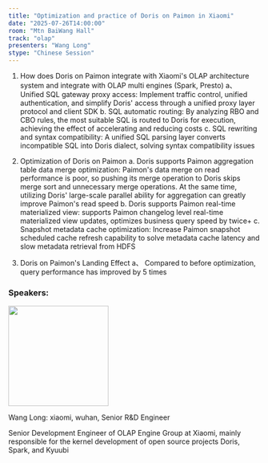 ```yaml
---
title: "Optimization and practice of Doris on Paimon in Xiaomi"
date: "2025-07-26T14:00:00"
room: "Mtn BaiWang Hall"
track: "olap"
presenters: "Wang Long"
stype: "Chinese Session"
---
```


1. How does Doris on Paimon integrate with Xiaomi's OLAP architecture system and integrate with OLAP multi engines (Spark, Presto)
a、 Unified SQL gateway proxy access: Implement traffic control, unified authentication, and simplify Doris' access through a unified proxy layer protocol and client SDK
b. SQL automatic routing: By analyzing RBO and CBO rules, the most suitable SQL is routed to Doris for execution, achieving the effect of accelerating and reducing costs
c. SQL rewriting and syntax compatibility: A unified SQL parsing layer converts incompatible SQL into Doris dialect, solving syntax compatibility issues

2. Optimization of Doris on Paimon
a. Doris supports Paimon aggregation table data merge optimization: Paimon's data merge on read performance is poor, so pushing its merge operation to Doris skips merge sort and unnecessary merge operations. At the same time, utilizing Doris' large-scale parallel ability for aggregation can greatly improve Paimon's read speed
b. Doris supports Paimon real-time materialized view: supports Paimon changelog level real-time materialized view updates, optimizes business query speed by twice+
c. Snapshot metadata cache optimization: Increase Paimon snapshot scheduled cache refresh capability to solve metadata cache latency and slow metadata retrieval from HDFS

3. Doris on Paimon's Landing Effect
a、 Compared to before optimization, query performance has improved by 5 times

### Speakers:


<img src="https://sessionize.com/image/71fe-400o400o1-nMB6U5aNjwJCTzYBSp4KyN.jpg" width="200" /><br/>

Wang Long: xiaomi, wuhan, Senior R&D Engineer

Senior Development Engineer of OLAP Engine Group at Xiaomi, mainly responsible for the kernel development of open source projects Doris, Spark, and Kyuubi